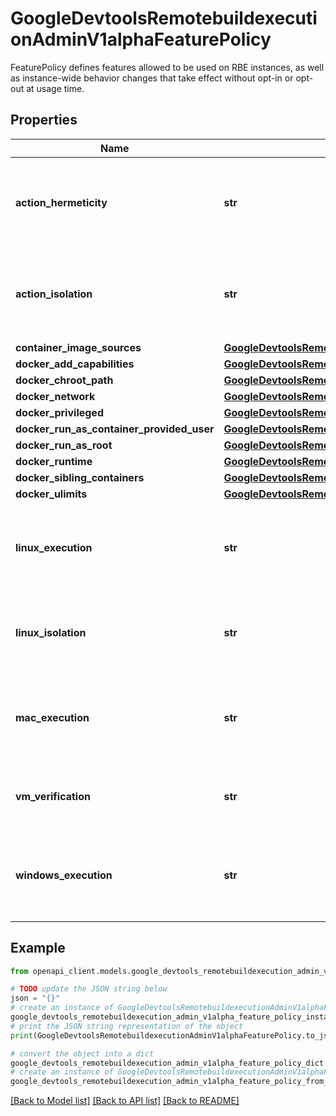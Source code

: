 # GoogleDevtoolsRemotebuildexecutionAdminV1alphaFeaturePolicy

FeaturePolicy defines features allowed to be used on RBE instances, as well as instance-wide behavior changes that take effect without opt-in or opt-out at usage time.

## Properties

Name | Type | Description | Notes
------------ | ------------- | ------------- | -------------
**action_hermeticity** | **str** | Defines the hermeticity policy for actions on this instance. DO NOT USE: Experimental / unlaunched feature. | [optional] 
**action_isolation** | **str** | Defines the isolation policy for actions on this instance. DO NOT USE: Experimental / unlaunched feature. | [optional] 
**container_image_sources** | [**GoogleDevtoolsRemotebuildexecutionAdminV1alphaFeaturePolicyFeature**](GoogleDevtoolsRemotebuildexecutionAdminV1alphaFeaturePolicyFeature.md) |  | [optional] 
**docker_add_capabilities** | [**GoogleDevtoolsRemotebuildexecutionAdminV1alphaFeaturePolicyFeature**](GoogleDevtoolsRemotebuildexecutionAdminV1alphaFeaturePolicyFeature.md) |  | [optional] 
**docker_chroot_path** | [**GoogleDevtoolsRemotebuildexecutionAdminV1alphaFeaturePolicyFeature**](GoogleDevtoolsRemotebuildexecutionAdminV1alphaFeaturePolicyFeature.md) |  | [optional] 
**docker_network** | [**GoogleDevtoolsRemotebuildexecutionAdminV1alphaFeaturePolicyFeature**](GoogleDevtoolsRemotebuildexecutionAdminV1alphaFeaturePolicyFeature.md) |  | [optional] 
**docker_privileged** | [**GoogleDevtoolsRemotebuildexecutionAdminV1alphaFeaturePolicyFeature**](GoogleDevtoolsRemotebuildexecutionAdminV1alphaFeaturePolicyFeature.md) |  | [optional] 
**docker_run_as_container_provided_user** | [**GoogleDevtoolsRemotebuildexecutionAdminV1alphaFeaturePolicyFeature**](GoogleDevtoolsRemotebuildexecutionAdminV1alphaFeaturePolicyFeature.md) |  | [optional] 
**docker_run_as_root** | [**GoogleDevtoolsRemotebuildexecutionAdminV1alphaFeaturePolicyFeature**](GoogleDevtoolsRemotebuildexecutionAdminV1alphaFeaturePolicyFeature.md) |  | [optional] 
**docker_runtime** | [**GoogleDevtoolsRemotebuildexecutionAdminV1alphaFeaturePolicyFeature**](GoogleDevtoolsRemotebuildexecutionAdminV1alphaFeaturePolicyFeature.md) |  | [optional] 
**docker_sibling_containers** | [**GoogleDevtoolsRemotebuildexecutionAdminV1alphaFeaturePolicyFeature**](GoogleDevtoolsRemotebuildexecutionAdminV1alphaFeaturePolicyFeature.md) |  | [optional] 
**docker_ulimits** | [**GoogleDevtoolsRemotebuildexecutionAdminV1alphaFeaturePolicyFeature**](GoogleDevtoolsRemotebuildexecutionAdminV1alphaFeaturePolicyFeature.md) |  | [optional] 
**linux_execution** | **str** | Defines how Linux actions are allowed to execute. DO NOT USE: Experimental / unlaunched feature. | [optional] 
**linux_isolation** | **str** | linux_isolation allows overriding the docker runtime used for containers started on Linux. | [optional] 
**mac_execution** | **str** | Defines how Windows actions are allowed to execute. DO NOT USE: Experimental / unlaunched feature. | [optional] 
**vm_verification** | **str** | Whether to verify CreateBotSession and UpdateBotSession from the bot. | [optional] 
**windows_execution** | **str** | Defines how Windows actions are allowed to execute. DO NOT USE: Experimental / unlaunched feature. | [optional] 

## Example

```python
from openapi_client.models.google_devtools_remotebuildexecution_admin_v1alpha_feature_policy import GoogleDevtoolsRemotebuildexecutionAdminV1alphaFeaturePolicy

# TODO update the JSON string below
json = "{}"
# create an instance of GoogleDevtoolsRemotebuildexecutionAdminV1alphaFeaturePolicy from a JSON string
google_devtools_remotebuildexecution_admin_v1alpha_feature_policy_instance = GoogleDevtoolsRemotebuildexecutionAdminV1alphaFeaturePolicy.from_json(json)
# print the JSON string representation of the object
print(GoogleDevtoolsRemotebuildexecutionAdminV1alphaFeaturePolicy.to_json())

# convert the object into a dict
google_devtools_remotebuildexecution_admin_v1alpha_feature_policy_dict = google_devtools_remotebuildexecution_admin_v1alpha_feature_policy_instance.to_dict()
# create an instance of GoogleDevtoolsRemotebuildexecutionAdminV1alphaFeaturePolicy from a dict
google_devtools_remotebuildexecution_admin_v1alpha_feature_policy_from_dict = GoogleDevtoolsRemotebuildexecutionAdminV1alphaFeaturePolicy.from_dict(google_devtools_remotebuildexecution_admin_v1alpha_feature_policy_dict)
```
[[Back to Model list]](../README.md#documentation-for-models) [[Back to API list]](../README.md#documentation-for-api-endpoints) [[Back to README]](../README.md)


